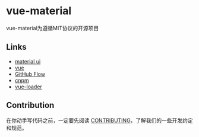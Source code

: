 # vue-material

vue-material为遵循MIT协议的开源项目

## Links

- [material ui](http://www.material-ui.com/)
- [vue](http://cn.vuejs.org/)
- [GitHub Flow](http://githubflow.github.io/)
- [cnpm](http://npm.taobao.org/)
- [vue-loader](http://vuejs.github.io/vue-loader)

## Contribution

在你动手写代码之前，一定要先阅读 [CONTRIBUTING](CONTRIBUTING.md)，了解我们的一些开发约定和规范。

